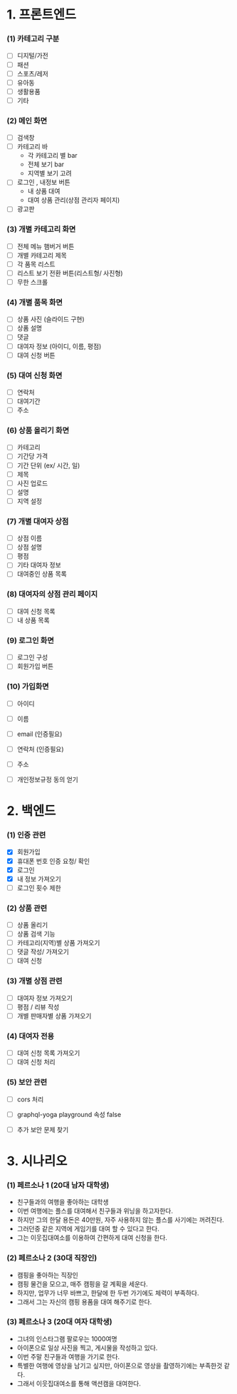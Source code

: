 ﻿# 1.  프론트엔드
###  (1) 카테고리 구분
- [ ] 디지털/가전
- [ ] 패션
- [ ] 스포츠/레저
- [ ] 유아동
- [ ] 생활용품
- [ ] 기타

### (2) 메인 화면
- [ ] 검색창
- [ ] 카테고리 바
	* 각 카테고리 별 bar
	* 전체 보기 bar
	* 지역별 보기 고려
- [ ] 로그인 , 내정보 버튼
	* 내 상품 대여
	* 대여 상품 관리(상점 관리자 페이지)
- [ ] 광고판

### (3) 개별 카테고리 화면
- [ ] 전체 메뉴 햄버거 버튼
- [ ] 개별 카테고리 제목
- [ ] 각 품목 리스트
- [ ] 리스트 보기 전환 버튼(리스트형/ 사진형)
- [ ] 무한 스크롤

### (4) 개별 품목 화면
- [ ] 상품 사진 (슬라이드 구현)
- [ ] 상품 설명
- [ ] 댓글
- [ ] 대여자 정보 (아이디, 이름, 평점)
- [ ] 대여 신청 버튼

### (5) 대여 신청 화면
- [ ] 연락처
- [ ] 대여기간
- [ ] 주소

### (6)  상품 올리기 화면
- [ ] 카테고리
- [ ] 기간당 가격
- [ ] 기간 단위 (ex/ 시간, 일)
- [ ] 제목
- [ ] 사진 업로드
- [ ] 설명
- [ ] 지역 설정

### (7) 개별 대여자 상점
- [ ] 상점 이름
- [ ] 상점 설명
- [ ] 평점
- [ ] 기타 대여자 정보
- [ ] 대여중인 상품 목록

### (8) 대여자의 상점 관리 페이지
- [ ] 대여 신청 목록
- [ ] 내 상품 목록

### (9) 로그인 화면

- [ ] 로그인 구성
- [ ] 회원가입 버튼

### (10) 가입화면
- [ ] 아이디
- [ ] 이름
- [ ] email (인증필요)
- [ ] 연락처 (인증필요)
- [ ] 주소
- [ ] 개인정보규정 동의 얻기


# 2. 백엔드 
### (1) 인증 관련
- [x] 회원가입
- [x] 휴대폰 번호 인증 요청/ 확인
- [x] 로그인
- [x] 내 정보 가져오기
- [ ] 로그인 횟수 제한

### (2) 상품 관련
- [ ] 상품 올리기
- [ ] 상품 검색 기능
- [ ] 카테고리(지역)별 상품 가져오기
- [ ] 댓글 작성/ 가져오기
- [ ] 대여 신청

### (3) 개별 상점 관련
- [ ] 대여자 정보 가져오기
- [ ] 평점 / 리뷰 작성
- [ ] 개별 판매자별 상품 가져오기

### (4) 대여자 전용 
- [ ] 대여 신청 목록 가져오기
- [ ] 대여 신청 처리

### (5) 보안 관련
- [ ] cors 처리 
- [ ] graphql-yoga playground 속성 false
- [ ] 추가 보안 문제 찾기


# 3. 시나리오
### (1) 페르소나 1 (20대 남자 대학생)
*  친구들과의 여행을 좋아하는 대학생
* 이번 여행에는 플스를 대여해서 친구들과 위닝을 하고자한다.
* 하지만 그의 한달 용돈은 40만원, 자주 사용하지 않는 플스를 사기에는 꺼려진다.
* 그러던중 같은 지역에 게임기를 대여 할 수 있다고 한다.
* 그는 이웃집대여소를 이용하여 간편하게 대여 신청을 한다.

### (2) 페르소나 2 (30대 직장인)
* 캠핑을 좋아하는 직장인
* 캠핑 물건을 모으고, 매주 캠핑을 갈 계획을 세운다.
* 하지만, 업무가 너무 바쁘고, 한달에 한 두번 가기에도 체력이 부족하다.
* 그래서 그는 자신의 캠핑 용품을 대여 해주기로 한다.

### (3) 페르소나 3 (20대 여자 대학생)
* 그녀의 인스타그램 팔로우는 1000여명
* 아이폰으로 일상 사진을 찍고, 게시물을 작성하고 있다.
* 이번 주말 친구들과 여행을 가기로 한다. 
* 특별한 여행에 영상을 남기고 싶지만, 아이폰으로 영상을 촬영하기에는
부족한것 같다.
* 그래서 이웃집대여소를 통해 액션캠을 대여한다.


